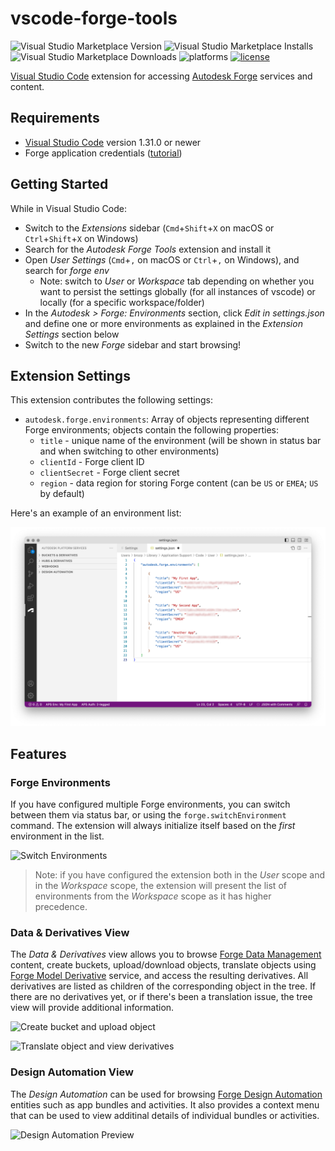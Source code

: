# vscode-forge-tools

![Visual Studio Marketplace Version](https://img.shields.io/visual-studio-marketplace/v/petrbroz.vscode-forge-tools.svg)
![Visual Studio Marketplace Installs](https://img.shields.io/visual-studio-marketplace/i/petrbroz.vscode-forge-tools.svg)
![Visual Studio Marketplace Downloads](https://img.shields.io/visual-studio-marketplace/d/petrbroz.vscode-forge-tools.svg)
![platforms](https://img.shields.io/badge/platform-windows%20%7C%20osx%20%7C%20linux-lightgray.svg)
[![license](https://img.shields.io/badge/license-MIT-blue.svg)](http://opensource.org/licenses/MIT)

[Visual Studio Code](https://code.visualstudio.com) extension for accessing [Autodesk Forge](https://forge.autodesk.com) services and content.

## Requirements

- [Visual Studio Code](https://code.visualstudio.com) version 1.31.0 or newer
- Forge application credentials ([tutorial](https://forge.autodesk.com/en/docs/oauth/v2/tutorials/create-app))

## Getting Started

While in Visual Studio Code:

- Switch to the _Extensions_ sidebar (`Cmd`+`Shift`+`X` on macOS or `Ctrl`+`Shift`+`X` on Windows)
- Search for the _Autodesk Forge Tools_ extension and install it
- Open _User Settings_ (`Cmd`+`,` on macOS or `Ctrl`+`,` on Windows), and search for _forge env_
  - Note: switch to _User_ or _Workspace_ tab depending on whether you want to persist the settings globally (for all instances of vscode) or locally (for a specific workspace/folder)
- In the _Autodesk > Forge: Environments_ section, click _Edit in settings.json_ and define one or more environments as explained in the _Extension Settings_ section below
- Switch to the new _Forge_ sidebar and start browsing!

## Extension Settings

This extension contributes the following settings:

- `autodesk.forge.environments`: Array of objects representing different Forge environments; objects contain the following properties:
  - `title` - unique name of the environment (will be shown in status bar and when switching to other environments)
  - `clientId` - Forge client ID
  - `clientSecret` - Forge client secret
  - `region` - data region for storing Forge content (can be `US` or `EMEA`; `US` by default)

Here's an example of an environment list:

![Extension Settings](https://github.com/petrbroz/vscode-forge-tools/raw/develop/docs/extension-settings.png)

## Features

### Forge Environments

If you have configured multiple Forge environments, you can switch between them via status bar,
or using the `forge.switchEnvironment` command. The extension will always initialize itself
based on the _first_ environment in the list.

![Switch Environments](https://github.com/petrbroz/vscode-forge-tools/raw/develop/docs/switch-environments.gif)

> Note: if you have configured the extension both in the _User_ scope and in the _Workspace_ scope,
the extension will present the list of environments from the _Workspace_ scope as it has higher precedence.

### Data & Derivatives View

The _Data & Derivatives_ view allows you to browse [Forge Data Management](https://forge.autodesk.com/en/docs/data/v2/developers_guide/overview) content, create buckets, upload/download objects, translate objects using [Forge Model Derivative](https://forge.autodesk.com/en/docs/model-derivative/v2) service, and access the resulting derivatives. All derivatives are listed as children of the corresponding object in the tree. If there are no derivatives yet, or if there's been a translation issue, the tree view will provide additional information.

![Create bucket and upload object](https://github.com/petrbroz/vscode-forge-tools/raw/develop/docs/create-bucket-upload-file.gif)

![Translate object and view derivatives](https://github.com/petrbroz/vscode-forge-tools/raw/develop/docs/translate-and-preview.gif)

### Design Automation View

The _Design Automation_ can be used for browsing [Forge Design Automation](https://forge.autodesk.com/en/docs/design-automation/v2/developers_guide/overview) entities such as app bundles and activities. It also provides a context menu that can be used to view additinal details of individual bundles or activities.

![Design Automation Preview](https://github.com/petrbroz/vscode-forge-tools/raw/develop/docs/design-automation-preview.gif)
